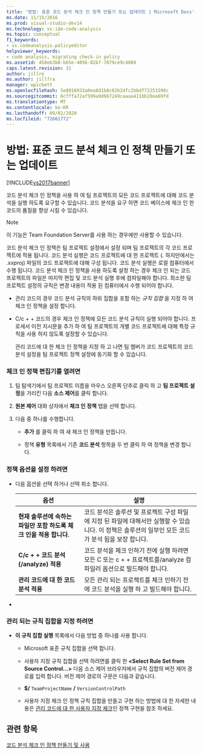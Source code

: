 ```yaml
---
title: '방법: 표준 코드 분석 체크 인 정책 만들기 또는 업데이트 | Microsoft Docs'
ms.date: 11/15/2016
ms.prod: visual-studio-dev14
ms.technology: vs-ide-code-analysis
ms.topic: conceptual
f1_keywords:
- vs.codeanalysis.policyeditor
helpviewer_keywords:
- code analysis, migrating check-in policy
ms.assetid: 458eb3b8-bb5e-4056-82b7-7079ce9c4089
caps.latest.revision: 31
author: jillre
ms.author: jillfra
manager: wpickett
ms.openlocfilehash: 5e8016032a0ea8d1b8c62b2dfc2bbdf72251590c
ms.sourcegitcommit: 6cfffa72af599a9d667249caaaa411bb28ea69fd
ms.translationtype: MT
ms.contentlocale: ko-KR
ms.lasthandoff: 09/02/2020
ms.locfileid: "72661772"
---
```

# <a name="how-to-create-or-update-standard-code-analysis-check-in-policies"></a>방법: 표준 코드 분석 체크 인 정책 만들기 또는 업데이트
[!INCLUDE[vs2017banner](../includes/vs2017banner.md)]

코드 분석 체크 인 정책을 사용 하 여 팀 프로젝트의 모든 코드 프로젝트에 대해 코드 분석을 실행 하도록 요구할 수 있습니다. 코드 분석을 요구 하면 코드 베이스에 체크 인 한 코드의 품질을 향상 시킬 수 있습니다.

> [!NOTE]
> 이 기능은 Team Foundation Server를 사용 하는 경우에만 사용할 수 있습니다.

 코드 분석 체크 인 정책은 팀 프로젝트 설정에서 설정 되며 팀 프로젝트의 각 코드 프로젝트에 적용 됩니다. 코드 분석 실행은 코드 프로젝트에 대 한 프로젝트 (. 하지만에서는 .xxproj) 파일의 코드 프로젝트에 대해 구성 됩니다. 코드 분석 실행은 로컬 컴퓨터에서 수행 됩니다. 코드 분석 체크 인 정책을 사용 하도록 설정 하는 경우 체크 인 되는 코드 프로젝트의 파일은 마지막 편집 및 코드 분석 실행 후에 컴파일해야 합니다. 최소한 팀 프로젝트 설정의 규칙은 변경 내용이 적용 된 컴퓨터에서 수행 되어야 합니다.

- 관리 코드의 경우 코드 분석 규칙의 하위 집합을 포함 하는 *규칙 집합* 을 지정 하 여 체크 인 정책을 설정 합니다.

- C/c + + 코드의 경우 체크 인 정책에 모든 코드 분석 규칙이 실행 되어야 합니다. 프로세서 이전 지시문을 추가 하 여 팀 프로젝트의 개별 코드 프로젝트에 대해 특정 규칙을 사용 하지 않도록 설정할 수 있습니다.

  관리 코드에 대 한 체크 인 정책을 지정 하 고 나면 팀 멤버가 코드 프로젝트의 코드 분석 설정을 팀 프로젝트 정책 설정에 동기화 할 수 있습니다.

### <a name="to-open-the-check-in-policy-editor"></a>체크 인 정책 편집기를 열려면

1. 팀 탐색기에서 팀 프로젝트 이름을 마우스 오른쪽 단추로 클릭 하 고 **팀 프로젝트 설정**을 가리킨 다음 **소스 제어**를 클릭 합니다.

2. **원본 제어** 대화 상자에서 **체크 인 정책** 탭을 선택 합니다.

3. 다음 중 하나를 수행합니다.

    - **추가** 를 클릭 하 여 새 체크 인 정책을 만듭니다.

    - 정책 **유형** 목록에서 기존 **코드 분석** 항목을 두 번 클릭 하 여 정책을 변경 합니다.

### <a name="to-set-policy-options"></a>정책 옵션을 설정 하려면

- 다음 옵션을 선택 하거나 선택 취소 합니다.

    |옵션|설명|
    |------------|-----------------|
    |**현재 솔루션에 속하는 파일만 포함 하도록 체크 인을 적용 합니다.**|코드 분석은 솔루션 및 프로젝트 구성 파일에 지정 된 파일에 대해서만 실행할 수 있습니다. 이 정책은 솔루션의 일부인 모든 코드가 분석 됨을 보장 합니다.|
    |**C/c + + 코드 분석 (/analyze) 적용**|코드 분석을 체크 인하기 전에 실행 하려면 모든 C 또는 c + + 프로젝트를/analyze 컴파일러 옵션으로 빌드해야 합니다.|
    |**관리 코드에 대 한 코드 분석 적용**|모든 관리 되는 프로젝트를 체크 인하기 전에 코드 분석을 실행 하 고 빌드해야 합니다.|

-

### <a name="to-specify-a-managed-rule-set"></a>관리 되는 규칙 집합을 지정 하려면

- **이 규칙 집합 실행** 목록에서 다음 방법 중 하나를 사용 합니다.

  - Microsoft 표준 규칙 집합을 선택 합니다.

  - 사용자 지정 규칙 집합을 선택 하려면를 클릭 한 **\<Select Rule Set from Source Control...>** 다음 소스 제어 브라우저에서 규칙 집합의 버전 제어 경로를 입력 합니다. 버전 제어 경로의 구문은 다음과 같습니다.

  - **$/** `TeamProjectName` **/** `VersionControlPath`

  - 사용자 지정 체크 인 정책 규칙 집합을 만들고 구현 하는 방법에 대 한 자세한 내용은 [관리 코드에 대 한 사용자 지정 체크](../code-quality/implementing-custom-code-analysis-check-in-policies-for-managed-code.md)인 정책 구현을 참조 하세요.

## <a name="see-also"></a>관련 항목
 [코드 분석 체크 인 정책 만들기 및 사용](../code-quality/creating-and-using-code-analysis-check-in-policies.md)
